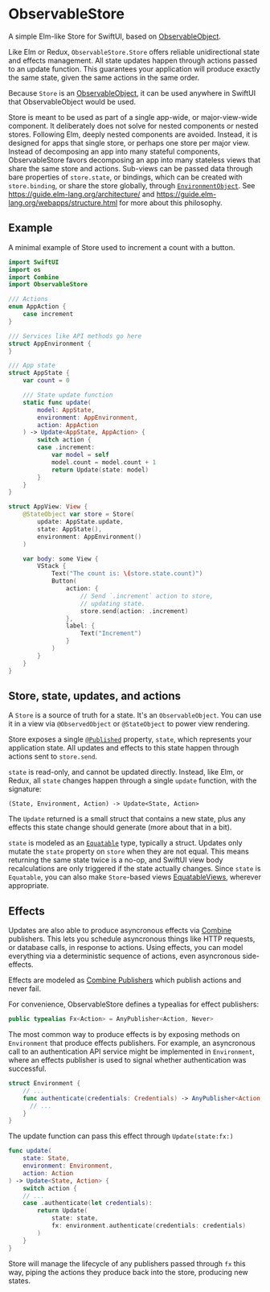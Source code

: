 # ObservableStore

A simple Elm-like Store for SwiftUI, based on [ObservableObject](https://developer.apple.com/documentation/combine/observableobject).

Like Elm or Redux, `ObservableStore.Store` offers reliable unidirectional state and effects management. All state updates happen through actions passed to an update function. This guarantees your application will produce exactly the same state, given the same actions in the same order.

Because `Store` is an [ObservableObject](https://developer.apple.com/documentation/combine/observableobject), it can be used anywhere in SwiftUI that ObservableObject would be used.

Store is meant to be used as part of a single app-wide, or major-view-wide component. It deliberately does not solve for nested components or nested stores. Following Elm, deeply nested components are avoided. Instead, it is designed for apps that single store, or perhaps one store per major view. Instead of decomposing an app into many stateful components, ObservableStore favors decomposing an app into many stateless views that share the same store and actions. Sub-views can be passed data through bare properties of `store.state`, or bindings, which can be created with `store.binding`, or share the store globally, through [`EnvironmentObject`](https://developer.apple.com/documentation/swiftui/environmentobject). See <https://guide.elm-lang.org/architecture/> and <https://guide.elm-lang.org/webapps/structure.html> for more about this philosophy.

## Example

A minimal example of Store used to increment a count with a button.

```swift
import SwiftUI
import os
import Combine
import ObservableStore

/// Actions
enum AppAction {
    case increment
}

/// Services like API methods go here
struct AppEnvironment {
}

/// App state
struct AppState {
    var count = 0

    /// State update function
    static func update(
        model: AppState,
        environment: AppEnvironment,
        action: AppAction
    ) -> Update<AppState, AppAction> {
        switch action {
        case .increment:
            var model = self
            model.count = model.count + 1
            return Update(state: model)
        }
    }
}

struct AppView: View {
    @StateObject var store = Store(
        update: AppState.update,
        state: AppState(),
        environment: AppEnvironment()
    )

    var body: some View {
        VStack {
            Text("The count is: \(store.state.count)")
            Button(
                action: {
                    // Send `.increment` action to store,
                    // updating state.
                    store.send(action: .increment)
                },
                label: {
                    Text("Increment")
                }
            )
        }
    }
}
```

## Store, state, updates, and actions

A `Store` is a source of truth for a state. It's an `ObservableObject`. You can use it in a view via `@ObservedObject` or `@StateObject` to power view rendering.

Store exposes a single [`@Published`](https://developer.apple.com/documentation/combine/published) property, `state`, which represents your application state. All updates and effects to this state happen through actions sent to `store.send`.

`state` is read-only, and cannot be updated directly. Instead, like Elm, or Redux, all `state` changes happen through a single `update` function, with the signature:

```
(State, Environment, Action) -> Update<State, Action>
```

The `Update` returned is a small struct that contains a new state, plus any effects this state change should generate (more about that in a bit).

`state` is modeled as an [`Equatable`](https://developer.apple.com/documentation/swift/equatable) type, typically a struct. Updates only mutate the `state` property on `store` when they are not equal. This means returning the same state twice is a no-op, and SwiftUI view body recalculations are only triggered if the state actually changes. Since `state` is `Equatable`, you can also make `Store`-based views [EquatableViews](https://developer.apple.com/documentation/swiftui/equatableview), wherever appropriate.

## Effects

 Updates are also able to produce asyncronous effects via [Combine](https://developer.apple.com/documentation/combine) publishers. This lets you schedule asyncronous things like HTTP requests, or database calls, in response to actions. Using effects, you can model everything via a deterministic sequence of actions, even asyncronous side-effects.
 
Effects are modeled as [Combine Publishers](https://developer.apple.com/documentation/combine/publishers) which publish actions and never fail.

For convenience, ObservableStore defines a typealias for effect publishers:

```swift
public typealias Fx<Action> = AnyPublisher<Action, Never>
```

The most common way to produce effects is by exposing methods on `Environment` that produce effects publishers. For example, an asyncronous call to an authentication API service might be implemented in `Environment`, where an effects publisher is used to signal whether authentication was successful.

```swift
struct Environment {
    // ...
    func authenticate(credentials: Credentials) -> AnyPublisher<Action, Never> {
      // ...
    }
}
```

The update function can pass this effect through `Update(state:fx:)`

```swift
func update(
    state: State,
    environment: Environment,
    action: Action
) -> Update<State, Action> {
    switch action {
    // ...
    case .authenticate(let credentials):
        return Update(
            state: state,
            fx: environment.authenticate(credentials: credentials)
        )
    }
}
```

Store will manage the lifecycle of any publishers passed through `fx` this way, piping the actions they produce back into the store, producing new states.
